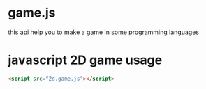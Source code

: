 # game.js
this api help you to make a game in some programming languages
# javascript 2D game usage
```html
<script src="2d.game.js"></script>
```
```javascript

```
